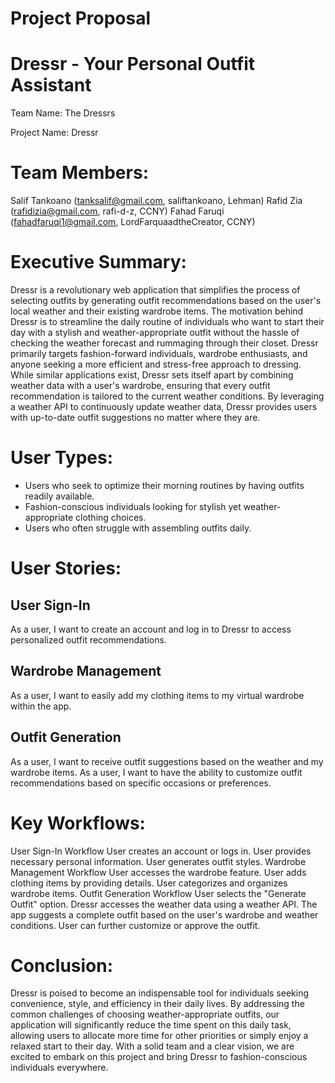 # Project Proposal
# Dressr - Your Personal Outfit Assistant

Team Name: The Dressrs

Project Name: Dressr

# Team Members:
Salif Tankoano (tanksalif@gmail.com, saliftankoano, Lehman)
Rafid Zia (rafidizia@gmail.com, rafi-d-z, CCNY)
Fahad Faruqi (fahadfaruqi1@gmail.com, LordFarquaadtheCreator, CCNY)

# Executive Summary:
Dressr is a revolutionary web application that simplifies the process of selecting outfits by generating outfit recommendations based on the user's local weather and their existing wardrobe items. The motivation behind Dressr is to streamline the daily routine of individuals who want to start their day with a stylish and weather-appropriate outfit without the hassle of checking the weather forecast and rummaging through their closet. Dressr primarily targets fashion-forward individuals, wardrobe enthusiasts, and anyone seeking a more efficient and stress-free approach to dressing. While similar applications exist, Dressr sets itself apart by combining weather data with a user's wardrobe, ensuring that every outfit recommendation is tailored to the current weather conditions. By leveraging a weather API to continuously update weather data, Dressr provides users with up-to-date outfit suggestions no matter where they are.

# User Types:
- Users who seek to optimize their morning routines by having outfits readily available.
- Fashion-conscious individuals looking for stylish yet weather-appropriate clothing choices.
- Users who often struggle with assembling outfits daily.

# User Stories:
## User Sign-In
As a user, I want to create an account and log in to Dressr to access personalized outfit recommendations.
## Wardrobe Management
As a user, I want to easily add my clothing items to my virtual wardrobe within the app.
## Outfit Generation
As a user, I want to receive outfit suggestions based on the weather and my wardrobe items.
As a user, I want to have the ability to customize outfit recommendations based on specific occasions or preferences.

# Key Workflows:
User Sign-In Workflow
User creates an account or logs in.
User provides necessary personal information.
User generates outfit styles.
Wardrobe Management Workflow
User accesses the wardrobe feature.
User adds clothing items by providing details.
User categorizes and organizes wardrobe items.
Outfit Generation Workflow
User selects the "Generate Outfit" option.
Dressr accesses the weather data using a weather API.
The app suggests a complete outfit based on the user's wardrobe and weather conditions.
User can further customize or approve the outfit.

# Conclusion:

Dressr is poised to become an indispensable tool for individuals seeking convenience, style, and efficiency in their daily lives. By addressing the common challenges of choosing weather-appropriate outfits, our application will significantly reduce the time spent on this daily task, allowing users to allocate more time for other priorities or simply enjoy a relaxed start to their day. With a solid team and a clear vision, we are excited to embark on this project and bring Dressr to fashion-conscious individuals everywhere.
